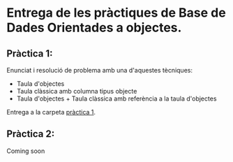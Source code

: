 # Entrega de les pràctiques de Base de Dades Orientades a objectes.

## Pràctica 1: 

Enunciat i resolució de problema amb una d'aquestes tècniques:

* Taula d'objectes
* Taula clàssica amb columna tipus objecte
* Taula d'objectes + Taula clàssica amb referència a la taula d'objectes

Entrega a la carpeta [pràctica 1](./practica1).

## Pràctica 2: 
Coming soon
